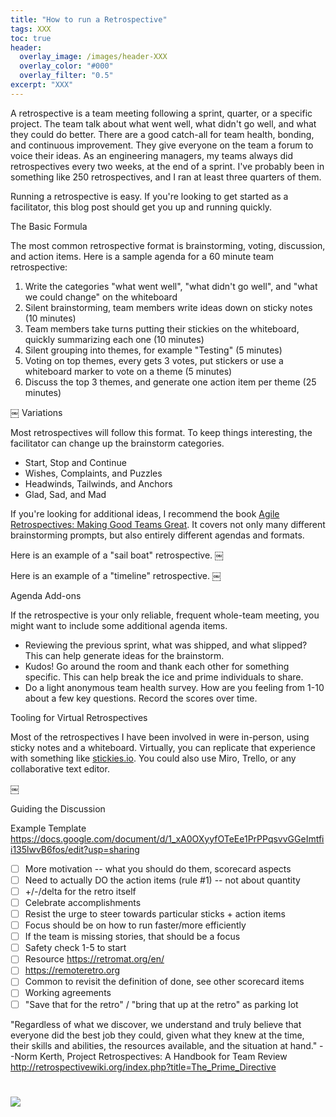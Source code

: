 ```yaml
---
title: "How to run a Retrospective"
tags: XXX
toc: true
header:
  overlay_image: /images/header-XXX
  overlay_color: "#000"
  overlay_filter: "0.5"
excerpt: "XXX"
---
```


A retrospective is a team meeting following a sprint, quarter, or a specific project. The team talk about what went well, 
what didn't go well, and what they could do better. There are a good catch-all for team health, bonding, and continuous improvement. 
They give everyone on the team a forum to voice their ideas. As an engineering managers, my teams always did retrospectives every 
two weeks, at the end of a sprint. I've probably been in something like 250 retrospectives, and I ran at least three quarters of them. 

Running a retrospective is easy. If you're looking to get started as a facilitator, this blog post should get you up and running quickly. 

The Basic Formula 

The most common retrospective format is brainstorming, voting, discussion, and action items. Here is a sample agenda for a 60 minute team retrospective:

1. Write the categories "what went well", "what didn't go well", and "what we could change" on the whiteboard
2. Silent brainstorming, team members write ideas down on sticky notes (10 minutes) 
3. Team members take turns putting their stickies on the whiteboard, quickly summarizing each one (10 minutes)
4. Silent grouping into themes, for example "Testing" (5 minutes)
5. Voting on top themes, every gets 3 votes, put stickers or use a whiteboard marker to vote on a theme (5 minutes) 
6. Discuss the top 3 themes, and generate one action item per theme (25 minutes)

￼
Variations

Most retrospectives will follow this format. To keep things interesting, the facilitator can change up the brainstorm categories. 

* Start, Stop and Continue 
* Wishes, Complaints, and Puzzles 
* Headwinds, Tailwinds, and Anchors 
* Glad, Sad, and Mad 

If you're looking for additional ideas, I recommend the book [Agile Retrospectives: Making Good Teams Great](https://www.amazon.com/Agile-Retrospectives-Making-Teams-Great/dp/0977616649). It covers not only many different brainstorming prompts, but also entirely different agendas and formats. 

Here is an example of a "sail boat" retrospective. 
￼

Here is an example of a "timeline" retrospective. 
￼

Agenda Add-ons 

If the retrospective is your only reliable, frequent whole-team meeting, you might want to include some additional agenda items.

* Reviewing the previous sprint, what was shipped, and what slipped? This can help generate ideas for the brainstorm. 
* Kudos! Go around the room and thank each other for something specific. This can help break the ice and prime individuals to share. 
* Do a light anonymous team health survey. How are you feeling from 1-10 about a few key questions. Record the scores over time. 

Tooling for Virtual Retrospectives

Most of the retrospectives I have been involved in were in-person, using sticky notes and a whiteboard. Virtually, you can replicate that experience with something like [stickies.io](https://stickies.io/). You could also use Miro, Trello, or any collaborative text editor. 

￼

Guiding the Discussion 

Example Template
https://docs.google.com/document/d/1_xA0OXyyfOTeEe1PrPPqsvvGGeImtfii135lwvB6fos/edit?usp=sharing

- [ ] More motivation -- what you should do them, scorecard aspects 
- [ ] Need to actually DO the action items (rule #1) -- not about quantity 
- [ ] +/-/delta for the retro itself 
- [ ] Celebrate accomplishments 
- [ ] Resist the urge to steer towards particular sticks + action items 
- [ ] Focus should be on how to run faster/more efficiently 
- [ ] If the team is missing stories, that should be a focus 
- [ ] Safety check 1-5 to start
- [ ] Resource https://retromat.org/en/ 
- [ ] https://remoteretro.org 
- [ ] Common to revisit the definition of done, see other scorecard items 
- [ ] Working agreements 
- [ ] "Save that for the retro" / "bring that up at the retro" as parking lot 

"Regardless of what we discover, we understand and truly believe that everyone did the best job they could, given what they knew at the time, their skills and abilities, the resources available, and the situation at hand."
--Norm Kerth, Project Retrospectives: A Handbook for Team Review
http://retrospectivewiki.org/index.php?title=The_Prime_Directive 


# ![](/blog/images/escalations2.png)

